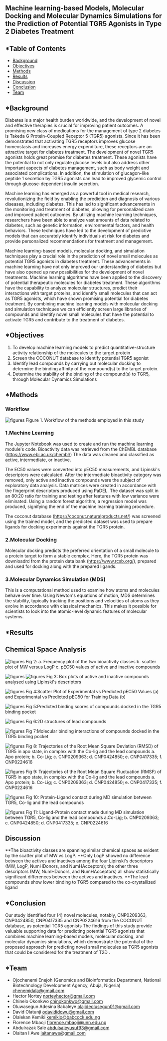 ## Machine learning-based Models, Molecular Docking and Molecular Dynamics Simulations for the Prediction of Potential TGR5 Agonists in Type 2 Diabetes Treatment

## *Table of Contents
- [Background](#Background)
- [Objectives](#Objectives)
- [Methods](#Methods)
- [Results](#Results)
- [Discussion](#Discussion)
- [Conclusion](#Conclusion)
- [Team](#Team)


## *Background
Diabetes is a major health burden worldwide, and the development of novel and effective therapies is crucial for improving patient outcomes.
A promising new class of medications for the management of type 2 diabetes is Takeda G Protein-Coupled Receptor 5 (TGR5) agonists. Since it has been demonstrated that activating TGR5 receptors improves glucose homeostasis and increases energy expenditure, these receptors are an attractive target for diabetes treatment.
The development of novel TGR5 agonists holds great promise for diabetes treatment. These agonists have the potential to not only regulate glucose levels but also address other important aspects of diabetes management, such as body weight and associated complications. In addition, the stimulation of glucagon-like peptide 1 secretion by TGR5 agonists can lead to improved glycemic control through glucose-dependent insulin secretion.

Machine learning has emerged as a powerful tool in medical research, revolutionizing the field by enabling the prediction and diagnosis of various diseases, including diabetes. This has led to significant advancements in the monitoring and treatment of diabetes, allowing for personalized care and improved patient outcomes. By utilizing machine learning techniques, researchers have been able to analyze vast amounts of data related to diabetes, such as genetic information, environmental factors, and health behaviors. These techniques have led to the development of predictive models that can accurately identify individuals at risk for diabetes and provide personalized recommendations for treatment and management. 

Machine learning-based models, molecular docking, and simulation techniques play a crucial role in the prediction of novel small molecules as potential TGR5 agonists in diabetes treatment. These advancements in machine learning have not only improved our understanding of diabetes but have also opened up new possibilities for the development of novel treatments. Machine learning algorithms have been applied to the discovery of potential therapeutic molecules for diabetes treatment. These algorithms have the capability to analyze molecular structures, predict their interactions with target proteins, and identify small molecules that can act as TGR5 agonists, which have shown promising potential for diabetes treatment. By combining machine learning models with molecular docking and simulation techniques we can efficiently screen large libraries of compounds and identify novel small molecules that have the potential to activate TGR5 and contribute to the treatment of diabetes. 


## *Objectives

1. To develop machine learning models to predict quantitative-structure activity relationship of the molecules to the target protein
2. Screen the COCONUT database to identify potential TGR5 agonist
3. Identify lead compounds by carrying out molecular docking to determine the binding affinity of the compound(s) to the target protein.
4. Determine the stability of the binding of the compound(s) to TGR5, through Molecular Dynamics Simulations


## *Methods
### Workflow
![figures](https://github.com/omicscodeathon/tgr5t2d/blob/main/workflow/TGR5_Methods_Flowchart.png)
Figure 1. Workflow of the methods employed in this study
### 1.Machine Learning
The Jupyter Notebook was used to create and run the machine learning module's code. Bioactivity data was retrieved from the ChEMBL database (https://www.ebi.ac.uk/chembl/)  The data was cleaned and classified as active, intermediate, or inactive. 

The EC50 values were converted into pEC50 measurements, and Lipinski's descriptors were calculated. After the intermediate bioactivity category was removed, only active and inactive compounds were the subject of exploratory data analysis. Data matrices were created in accordance with the fingerprint descriptors produced using PaDEL. The dataset was split in an 80:20 ratio for training and testing after features with low variance were eliminated. Using a random forest algorithm, a regression model was produced, signifying the end of the machine learning training procedure. 

The coconut database (https://coconut.naturalproducts.net/) was screened using the trained model, and the predicted dataset was used to prepare ligands for docking experiments against the  TGR5 protein.


### 2.Molecular Docking 
Molecular docking predicts the preferred orientation of a small molecule to a protein target to form a stable complex. Here, the TGR5 protein was downloadrd from the protein data bank (https://www.rcsb.org/), prepared and used for docking along with the prepared ligands.

### 3.Molecular Dynamics Simulation (MDS)
This is a computational method used to examine how atoms and molecules behave over time. Using Newton's equations of motion, MDS determines the stability,  typically tracking the positions and velocities of atoms as they evolve in accordance with classical mechanics. This makes it possible for scientists to look into the atomic-level dynamic features of molecular systems.




## *Results

## Chemical Space Analysis
![figures](https://github.com/omicscodeathon/tgr5t2d/blob/main/figures/ChemSpace.png)
Fig 2: a. Frequency plot of the two bioactivity classes  b. scatter plot of MW versus LogP c. pEC50 values of active and inactive compounds

![figures](https://github.com/omicscodeathon/tgr5t2d/blob/main/figures/Lipinski.png)
![figures](https://github.com/omicscodeathon/tgr5t2d/blob/main/figures/HBDA.png)
Fig 3: Box plots of active and inactive compounds analysed using Lipinski's descriptors

![figures](https://github.com/omicscodeathon/tgr5t2d/blob/main/figures/pEC50graphs.png)
Fig 4:Scatter Plot of Experimental vs Predicted pEC50 Values (a) and Experimental vs Predicted pEC50 for Training Data (b)

![figures](https://github.com/omicscodeathon/tgr5t2d/blob/main/figures/TGR5_Docked_scores.png)
Fig 5:Predicted binding scores of compounds docked in the TGR5 binding pocket

![figures](https://github.com/omicscodeathon/tgr5t2d/blob/main/figures/2D_Lead_Structures.png)
Fig 6:2D structures of lead compounds 

![figures](https://github.com/omicscodeathon/tgr5t2d/blob/main/figures/MolecularInteractions.png)
Fig 7:Molecular binding interactions of compounds docked in the TGR5 binding pocket

![figures](https://github.com/omicscodeathon/tgr5t2d/blob/main/figures/RMSD.png)
Fig 8: Trajectories of the Root Mean Square Deviation (RMSD) of TGR5 in apo state, in complex with the Co-lig and the lead compounds
a. Apo protein; b. Co-Lig; c. CNP0209363; d. CNP0424850; e. CNP0417335; f. CNP0224616 

![figures](https://github.com/omicscodeathon/tgr5t2d/blob/main/figures/RMSF.png)
Fig 9: Trajectories of the Root Mean Square Fluctuation (RMSF) of TGR5 in apo state, in complex with the Co-lig and the lead compounds
a. Apo protein; b. Co-Lig; c. CNP0209363; d. CNP0424850; e. CNP0417335; f. CNP0224616 

![figures](https://github.com/omicscodeathon/tgr5t2d/blob/main/figures/P_L_CONT.png)
Fig 10: Protein-Ligand contact during MD simulation between TGR5, Co-lig and the lead compounds

![figures](https://github.com/omicscodeathon/tgr5t2d/blob/main/figures/LP_CONT.png)
Fig 11: Ligand-Protein contact made during MD simulation between TGR5, Co-lig and the lead compounds
a.Co-Lig; b. CNP0209363; c. CNP0424850; d. CNP0417335; e. CNP0224616 


## Discussion
**The bioactivity classes are spanning similar chemical spaces as evident by the scatter plot of MW vs LogP.
**Only LogP showed no difference between the actives and inactives among the four Lipinski's descriptors (MW, LogP, NumHDonors, and NumHAcceptors); the other three descriptors (MW, NumHDonors, and NumHAcceptors) all show statistically significant differences between the actives and inactives.
**The lead compounds show lower binding to TGR5 compared to the co-crystallized ligand



## *Conclusion
Our study identified four (4) novel molecules, notably, CNP0209363, CNP0424850, CNP0417335 and CNP0224616 from the COCONUT database, as potential TGR5 agonists 
The findings of this study provide valuable supporting data for predicting potential TGR5 agonists that combines machine learning-based models, molecular docking, and molecular dynamics simulations, which demonstrate the potential of the proposed approach for predicting novel small molecules as TGR5 agonists that could be considered for the treatment of T2D . 


## *Team
- Ojochenemi Enejoh (Genomics and Bioinformatics Department, National Biotechnology Development Agency, Abuja, Nigeria) chenemidala@gmail.com
- Hector Nortey norteyhector@gmail.com
- Chinelo Okonkwo  chinokonkwo@gmail.com 
- Oluwasegun Adesina Babaleye olajideolusegun01@gmail.com
- David Olatunji odavididowu@gmail.com
- Olalekan Kemiki kemikio@babcock.edu.ng
- Florence Mbaoji florence.mbaoji@unn.edu.ng
- Abdulrazak Sale abdulsaleyusuf93@gmail.com
- Olaitan I Awe laitanawe@gmail.com
